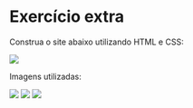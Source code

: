 # Exercício extra
Construa o site abaixo utilizando HTML e CSS:

<img src="https://assets-v2.circle.so/d8sayc7dfz7g937u2rm26bm1q1fz">

Imagens utilizadas:

<img src="https://assets-v2.circle.so/kky0tfxrvxzps0mbr9lh7jv8j3ep">
<img src="https://assets-v2.circle.so/s74lgdfz7jn4iluy7mxq7qwukfe0">
<img src="https://assets-v2.circle.so/vx7kjq39bl4rhaz7gui5n9lueufl">